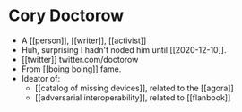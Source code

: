 # Cory Doctorow

- A [[person]], [[writer]], [[activist]]
- Huh, surprising I hadn't noded him until [[2020-12-10]].
- [[twitter]] twitter.com/doctorow
- From [[boing boing]] fame.
- Ideator of:
  - [[catalog of missing devices]], related to the [[agora]]
  - [[adversarial interoperability]], related to [[flanbook]]


